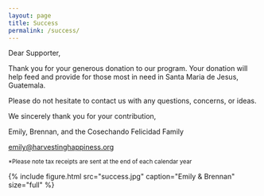 ```yaml
---
layout: page
title: Success
permalink: /success/
---
```


Dear Supporter, 

Thank you for your generous donation to our program. Your donation will help feed and provide for those most in need in Santa Maria de Jesus, Guatemala.

Please do not hesitate to contact us with any questions, concerns, or ideas. 

We sincerely thank you for your contribution, 

Emily, Brennan, and the Cosechando Felicidad Family

[emily@harvestinghappiness.org](mailto:emily@harvestinghappiness.org)

<small>*Please note tax receipts are sent at the end of each calendar year</small>

{% include figure.html src="success.jpg" caption="Emily & Brennan" size="full" %}
